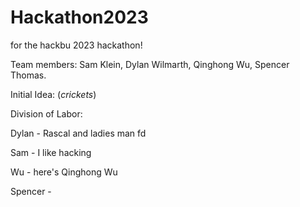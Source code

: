 # Hackathon2023
for the hackbu 2023 hackathon!

Team members: Sam Klein, Dylan Wilmarth, Qinghong Wu, Spencer Thomas.

Initial Idea: (*crickets*)

Division of Labor:

Dylan - Rascal and ladies man fd

Sam - I like hacking 

Wu - here's Qinghong Wu

Spencer - 


